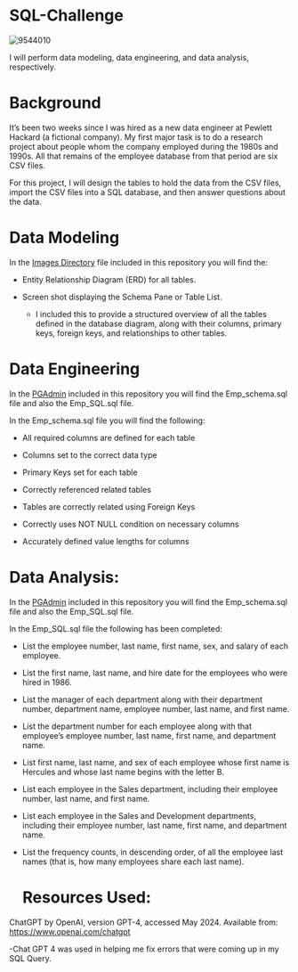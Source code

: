 # SQL-Challenge

![9544010](https://github.com/KrissinaW/sql-challenge/assets/162597320/70203fb8-8377-440e-9f0b-fcf862f0f0b0)


I will perform data modeling, data engineering, and data analysis, respectively.

# Background
It’s been two weeks since I was hired as a new data engineer at Pewlett Hackard (a fictional company). My first major task is to do a research project about people whom the company employed during the 1980s and 1990s. All that remains of the employee database from that period are six CSV files.

For this project, I will design the tables to hold the data from the CSV files, import the CSV files into a SQL database, and then answer questions about the data. 

# Data Modeling 

In the [Images Directory](images/) file included in this repository you will find the: 

- Entity Relationship Diagram (ERD) for all tables.
  
- Screen shot displaying the Schema Pane or Table List.

  - I included this to provide a structured overview of all the tables defined in the database diagram, along with their columns, primary keys, foreign keys, and relationships to other tables.


# Data Engineering 

In the [PGAdmin](subdirectory/example.txt) included in this repository you will find the Emp_schema.sql file and also the Emp_SQL.sql file. 

In the Emp_schema.sql file you will find the following: 

- All required columns are defined for each table 

- Columns set to the correct data type 

- Primary Keys set for each table
  
- Correctly referenced related tables 

- Tables are correctly related using Foreign Keys 

- Correctly uses NOT NULL condition on necessary columns 

- Accurately defined value lengths for columns


# Data Analysis: 

In the [PGAdmin](subdirectory/example.txt) included in this repository you will find the Emp_schema.sql file and also the Emp_SQL.sql file. 

In the  Emp_SQL.sql file the following has been completed: 

- List the employee number, last name, first name, sex, and salary of each employee.

- List the first name, last name, and hire date for the employees who were hired in 1986.

- List the manager of each department along with their department number, department name, employee number, last name, and first name.

- List the department number for each employee along with that employee’s employee number, last name, first name, and department name.

- List first name, last name, and sex of each employee whose first name is Hercules and whose last name begins with the letter B.

- List each employee in the Sales department, including their employee number, last name, and first name.

- List each employee in the Sales and Development departments, including their employee number, last name, first name, and department name.

- List the frequency counts, in descending order, of all the employee last names (that is, how many employees share each last name).

  # Resources Used:

 ChatGPT by OpenAI, version GPT-4, accessed May 2024. Available from: https://www.openai.com/chatgpt 

 -Chat GPT 4 was used in helping me fix errors that were coming up in my SQL Query.
